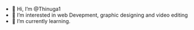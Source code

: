 - 👋 Hi, I’m @Thinuga1
- 👀 I’m interested in web Devepment, graphic designing and video editing
- 🌱 I’m currently learning.

<!---
Thinuga1/Thinuga1 is a ✨ special ✨ repository because its `README.md` (this file) appears on your GitHub profile.
You can click the Preview link to take a look at your changes.
--->
